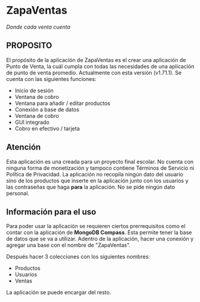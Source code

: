 # **ZapaVentas**
_Donde cada venta cuenta_

## PROPOSITO

El propósito de la aplicación de ZapaVentas es el crear una aplicación de Punto de Venta, la cuál cumpla con todas las necesidades de una aplicación de punto de venta promedio. Actualmente con esta versión (v1.71.1). Se cuenta con las siguientes funciones:
- Inicio de sesión
- Ventana de cobro
- Ventana para añadir / editar productos
- Conexión a base de datos
- Ventana de cobro
- GUI integrado
- Cobro en efectivo / tarjeta

## Atención

Esta aplicación es una creada para un proyecto final escolar. No cuenta con ninguna forma de monetización y tampoco contiene Términos de Servicio ni Política de Privacidad. La aplicación no recopila ningún dato del usuario sino de los productos que inserte en la aplicación junto con los usuarios y las contraseñas que haga **para** la aplicación. No se pide ningún dato personal.

## Información para el uso

Para poder usar la aplicación se requieren ciertos prerrequisitos como el contar con la aplicación de **MongoDB Compass**. Esta permite tener la base de datos que se va a utilizar. Adentro de la aplicación, hacer una conexión y agregar una base con el nombre de "ZapaVentas".

Después hacer 3 colecciones con los siguientes nombres:
- Productos
- Usuarios
- Ventas

La aplicación se puede encargar del resto.

